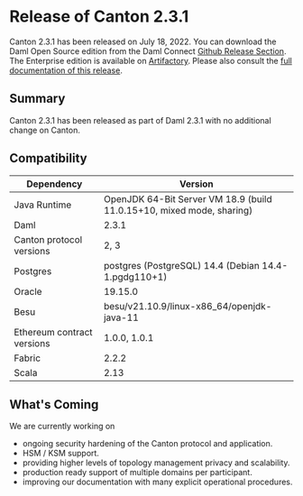 # Release of Canton 2.3.1

Canton 2.3.1 has been released on July 18, 2022. You can download the Daml Open Source edition from the Daml Connect [Github Release Section](https://github.com/digital-asset/daml/releases/tag/v2.3.1). The Enterprise edition is available on [Artifactory](https://digitalasset.jfrog.io/artifactory/canton-enterprise/canton-enterprise-2.3.1.zip).
Please also consult the [full documentation of this release](https://docs.daml.com/2.3.1/canton/about.html).

## Summary

Canton 2.3.1 has been released as part of Daml 2.3.1 with no additional change on Canton.

## Compatibility

| Dependency                 | Version                                                               |
|----------------------------|-----------------------------------------------------------------------|
| Java Runtime               | OpenJDK 64-Bit Server VM 18.9 (build 11.0.15+10, mixed mode, sharing) |
| Daml                       | 2.3.1                                                                 |
| Canton protocol versions   | 2, 3                                                                  |
| Postgres                   | postgres (PostgreSQL) 14.4 (Debian 14.4-1.pgdg110+1)                  |
| Oracle                     | 19.15.0                                                               |
| Besu                       | besu/v21.10.9/linux-x86_64/openjdk-java-11                            |
| Ethereum contract versions | 1.0.0, 1.0.1                                                          |
| Fabric                     | 2.2.2                                                                 |
| Scala                      | 2.13                                                                  |

## What's Coming

We are currently working on
- ongoing security hardening of the Canton protocol and application.
- HSM / KSM support.
- providing higher levels of topology management privacy and scalability.
- production ready support of multiple domains per participant.
- improving our documentation with many explicit operational procedures.
